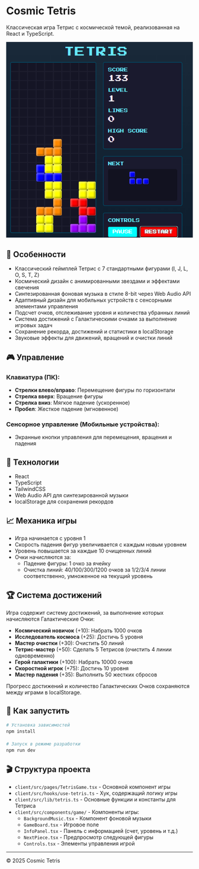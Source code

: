 # Cosmic Tetris

Классическая игра Тетрис с космической темой, реализованная на React и TypeScript.

![Cosmic Tetris Game](attached_assets/image_1743505729021.png)

## 🌌 Особенности

- Классический геймплей Тетрис с 7 стандартными фигурами (I, J, L, O, S, T, Z)
- Космический дизайн с анимированными звездами и эффектами свечения
- Синтезированная фоновая музыка в стиле 8-bit через Web Audio API
- Адаптивный дизайн для мобильных устройств с сенсорными элементами управления
- Подсчет очков, отслеживание уровня и количества убранных линий
- Система достижений с Галактическими очками за выполнение игровых задач
- Сохранение рекорда, достижений и статистики в localStorage
- Звуковые эффекты для движений, вращений и очистки линий

## 🎮 Управление

### Клавиатура (ПК):
- **Стрелки влево/вправо**: Перемещение фигуры по горизонтали
- **Стрелка вверх**: Вращение фигуры
- **Стрелка вниз**: Мягкое падение (ускоренное)
- **Пробел**: Жесткое падение (мгновенное)

### Сенсорное управление (Мобильные устройства):
- Экранные кнопки управления для перемещения, вращения и падения

## 🧩 Технологии

- React
- TypeScript
- TailwindCSS
- Web Audio API для синтезированной музыки
- localStorage для сохранения рекордов

## 📈 Механика игры

- Игра начинается с уровня 1
- Скорость падения фигур увеличивается с каждым новым уровнем
- Уровень повышается за каждые 10 очищенных линий
- Очки начисляются за:
  - Падение фигуры: 1 очко за ячейку
  - Очистка линий: 40/100/300/1200 очков за 1/2/3/4 линии соответственно, умноженное на текущий уровень

## 🏆 Система достижений

Игра содержит систему достижений, за выполнение которых начисляются Галактические Очки:

- **Космический новичок** (+10): Набрать 1000 очков
- **Исследователь космоса** (+25): Достичь 5 уровня
- **Мастер очистки** (+30): Очистить 50 линий
- **Тетрис-мастер** (+50): Сделать 5 Тетрисов (очистить 4 линии одновременно)
- **Герой галактики** (+100): Набрать 10000 очков
- **Скоростной игрок** (+75): Достичь 10 уровня
- **Мастер падения** (+35): Выполнить 50 жестких сбросов

Прогресс достижений и количество Галактических Очков сохраняются между играми в localStorage.

## 🚀 Как запустить

```bash
# Установка зависимостей
npm install

# Запуск в режиме разработки
npm run dev
```

## 🎬 Структура проекта

- `client/src/pages/TetrisGame.tsx` - Основной компонент игры
- `client/src/hooks/use-tetris.ts` - Хук, содержащий логику игры
- `client/src/lib/tetris.ts` - Основные функции и константы для Тетриса
- `client/src/components/game/` - Компоненты игры:
  - `BackgroundMusic.tsx` - Компонент фоновой музыки
  - `GameBoard.tsx` - Игровое поле
  - `InfoPanel.tsx` - Панель с информацией (счет, уровень и т.д.)
  - `NextPiece.tsx` - Предпросмотр следующей фигуры
  - `Controls.tsx` - Элементы управления игрой

---

© 2025 Cosmic Tetris
